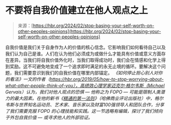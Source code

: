 <!--yml

category: 未分类

date: 2024-05-27 14:58:32

-->

# 不要将自我价值建立在他人观点之上

> 来源：[https://hbr.org/2024/02/stop-basing-your-self-worth-on-other-peoples-opinions](https://hbr.org/2024/02/stop-basing-your-self-worth-on-other-peoples-opinions)

自我价值是我们关于自身作为人的价值的核心信念。它影响我们如何看待自己以及我们认为自己是谁。人们在认为他们必须成为或做什么才能具有价值或意义方面存在差异。当我们将自我价值外化时，当我们取得成功时，我们会在情感和化学上得到奖励。这不可避免地变成了一个追求即时满足的永无止境的循环。要解决这个问题，我们需要意识到我们的自我价值在哪里内部锚定。  <content js-target="article-content" data-key="pGy5ZfaD1MwsLHYauDmnnnz/SjZzcX5ryCx+5jbzCDTEYVg3VH//EU/ss5rciNSP" data-index="BM5l29iJY6Ee+8B2yfNlrdgbvN4VLOJhHh/T44P8lW5oC6ZK7cip7wuRPg87gECgZruspOCxZ2W6OVADhUcANQ==" data-waiver="false" data-page-year="2024" data-page-month="02" data-page-seo-title="stop-basing-your-self-worth-on-other-peoples-opinions" data-page-adunit-locations="" data-page-slug="article" data-piano-verified="false">*《如何停止担心别人对你的看法》一文的作者（https://hbr.org/2019/05/how-to-stop-worrying-about-what-other-people-think-of-you），高绩效心理学家迈克尔·格尔韦斯（Michael Gervais）认为，我们对他人观点的恐惧 — 他称之为 FOPO — 可能是限制人类潜力的最大因素。在他的新书《[精通的第一法则](https://store.hbr.org/product/the-first-rule-of-mastery-stop-worrying-about-what-people-think-of-you-10551/)》（哈佛商业评论出版社）中，格尔韦斯与世界知名运动员、艺术家、音乐家以及财富100强领导人和团队合作，分享了我们需要克服 FOPO 的心理技能和实践。这一节选略有编辑，探讨了我们倾向于外包自我价值 — 或寻求他人的外部验证。*</content>

